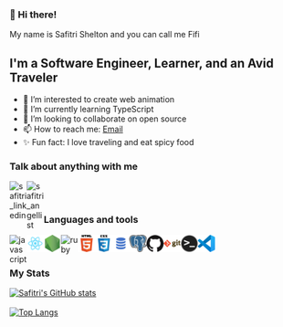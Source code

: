 <!---
fee3fitri/fee3fitri is a ✨ special ✨ repository because its `README.md` (this file) appears on your GitHub profile.
You can click the Preview link to take a look at your changes.
--->

### 👋 Hi there!
My name is Safitri Shelton and you can call me Fifi

## I'm a Software Engineer, Learner, and an Avid Traveler
- 👀 I’m interested to create web animation
- 🌱 I’m currently learning TypeScript
- 💞️ I’m looking to collaborate on open source
- 📫 How to reach me: [Email](mailto:safitri.shelton@gmail.com)
- ✨ Fun fact: I love traveling and eat spicy food

### Talk about anything with me
[<img align="left" alt="safitri_linkedin" width="30px" src="https://camo.githubusercontent.com/d659d2bac00c01b42bffbae84bdc121e828b8fecd5b4949ffa2575f5d9e4a371/68747470733a2f2f63646e2e6a7364656c6976722e6e65742f6e706d2f73696d706c652d69636f6e734076332f69636f6e732f6c696e6b6564696e2e737667">](https://www.linkedin.com/in/safitri-shelton/)
[<img align="left" alt="safitri_angellist" width="30px" src="https://camo.githubusercontent.com/6dd4e2e350558b30711e80bd1d5aa1dd77c7596cd2c4f3eab34d0f14be82d68c/68747470733a2f2f63646e2e6a7364656c6976722e6e65742f6e706d2f73696d706c652d69636f6e7340332e31332e302f69636f6e732f616e67656c6c6973742e737667">](https://angel.co/u/safitri-shelton/)
<br>
<br>

### Languages and tools
<img align="left" alt="javascript" width="30px" src="https://raw.githubusercontent.com/jmnote/z-icons/master/svg/javascript.svg">
<img align="left" alt="react" width="30px" src="https://raw.githubusercontent.com/github/explore/80688e429a7d4ef2fca1e82350fe8e3517d3494d/topics/react/react.png">
<img align="left" alt="node.js" width="30px" src="https://raw.githubusercontent.com/github/explore/80688e429a7d4ef2fca1e82350fe8e3517d3494d/topics/nodejs/nodejs.png">
<img align="left" alt="ruby" width="30px" src="https://raw.githubusercontent.com/jmnote/z-icons/master/svg/ruby.svg">
<img align="left" alt="html5" width="30px" src="https://raw.githubusercontent.com/github/explore/80688e429a7d4ef2fca1e82350fe8e3517d3494d/topics/html/html.png">
<img align="left" alt="css3" width="30px" src="https://raw.githubusercontent.com/github/explore/80688e429a7d4ef2fca1e82350fe8e3517d3494d/topics/css/css.png">
<img align="left" alt="sql" width="30px" src="https://raw.githubusercontent.com/github/explore/80688e429a7d4ef2fca1e82350fe8e3517d3494d/topics/sql/sql.png">
<img align="left" alt="postgresql" width="30px" src="https://raw.githubusercontent.com/github/explore/80688e429a7d4ef2fca1e82350fe8e3517d3494d/topics/postgresql/postgresql.png">
<img align="left" alt="github" width="30px" src="https://raw.githubusercontent.com/github/explore/78df643247d429f6cc873026c0622819ad797942/topics/github/github.png">
<img align="left" alt="git" width="30px" src="https://raw.githubusercontent.com/github/explore/80688e429a7d4ef2fca1e82350fe8e3517d3494d/topics/git/git.png">
<img align="left" alt="terminal" width="30px" src="https://raw.githubusercontent.com/github/explore/80688e429a7d4ef2fca1e82350fe8e3517d3494d/topics/terminal/terminal.png">
<img align="left" alt="visual studio" width="30px" src="https://raw.githubusercontent.com/github/explore/80688e429a7d4ef2fca1e82350fe8e3517d3494d/topics/visual-studio-code/visual-studio-code.png">
<br>
<br>

### My Stats
[![Safitri's GitHub stats](https://github-readme-stats.vercel.app/api?username=fee3fitri&show_icons=true&theme=dracula)](https://github.com/fee3fitri/github-readme-stats)
<br>
<br>
[![Top Langs](https://github-readme-stats.vercel.app/api/top-langs/?username=fee3fitri&theme=dracula)](https://github.com/fee3fitri/github-readme-stats)

